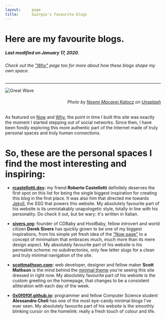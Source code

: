 ```yaml
---
layout:     page
title:      Giorgio's favourite blogs
---
```


# Here are my favourite blogs.
##### Last modified on January 17, 2020.
###### Check out the ["Why"](/why) page too for more about how these blogs shape my own space.
---

![Great Wave](/assets/img/pages/noemi-macavei-katocz-GAv6SVHKQiw-unsplash-crop.jpg)
<h6 style="text-align: right"><i>
Photo by
<a href="https://unsplash.com/@noemiphotography">
Noemi Macavei Katocz</a>
on
<a href="https://unsplash.com">
Unsplash</a>
</i></h6>

As featured on [Now](/now) and [Why](/why), the point in time I built this site was exactly the moment I started stepping out of social networks. Since then, I have been fondly exploring this more authentic part of the Internet made of truly personal spaces and truly human connections.

# So, these are the personal spaces I find the most interesting and inspiring:

-   **[rcastellotti.dev](http://rcastellotti.dev):** my friend **Roberto Castellotti** definitely deserves the first spot on this list for being the single biggest inspiration for creating this blog in the first place.
It was also him that directed me towards [Jekyll](http://jekyllrb.com), the SSG that powers this website.
My absolutely favourite part of his website is its unmistakably unapologetic style, totally in line with his personality.
Do check it out, but be wary: it's written in Italian.

-   **[sivers.org](http://sivers.org):** founder of CDBaby and HostBaby, fellow introvert and world citizen **Derek Sivers** has quickly grown to be one of my biggest inspirations, from his simple yet fresh idea of the ["Now page"](http://nownownow.com/about) to a concept of minimalism that embraces much, much more than its mere design aspect.
My absolutely favourite part of his website is his permalink scheme: no subdirectories, only few letter slugs for a clean and truly minimal navigation of the site.

-   **[scottmathson.com](https://scottmathson.com):** web developer, designer and fellow maker **Scott Mathson** is the mind behind the [minimal theme](https://scottmathson.com/blog/2017/04/27/developing-a-jekyll-website-theme) you're seeing this site dressed in right now.
My absolutely favourite part of his website is the custom greeting on the homepage, that changes to be a consistent alliteration with each day of the week.

-   **[0x0f0f0f.github.io](https://0x0f0f0f.github.io):** programmer and fellow Computer Science student **Alessandro Cheli** has one of the most eye-candy minimal blogs I've ever seen.
My absolutely favourite part of his website is the smoothly blinking cursor on the homelink: really a fresh touch of colour and life.
